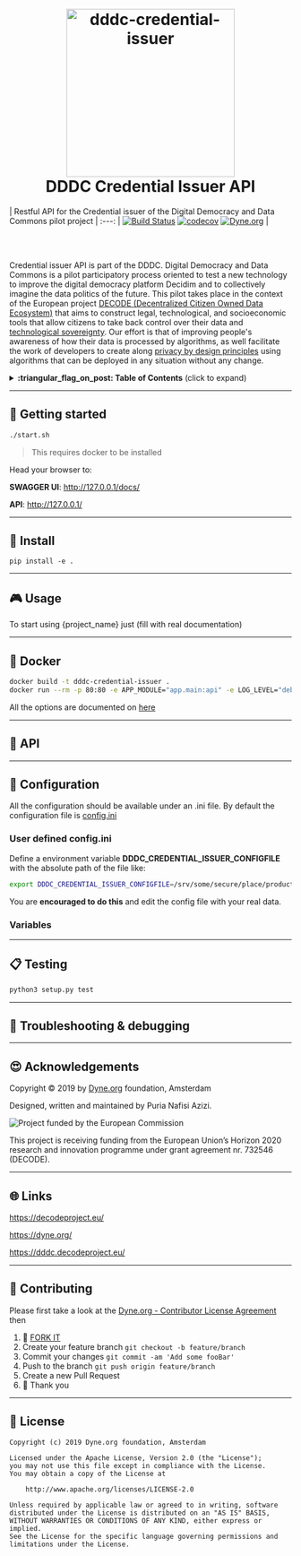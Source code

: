 <h1 align="center">
  <br>
        <a href="https://decodeproject.eu/">
                <img src="https://decodeproject.eu/sites/all/themes/marmelo_base/img/logo.svg" width="300" alt="dddc-credential-issuer">
        </a>
  <br>
  DDDC Credential Issuer API
  <br>
</h1>


| Restful API for the Credential issuer of the Digital Democracy and Data Commons pilot project |
:---:
| [![Build Status](https://travis-ci.com/DECODEproject/dddc-credential-issuer.svg?branch=master)](https://travis-ci.com/DECODEproject/dddc-credential-issuer) [![codecov](https://codecov.io/gh/DECODEproject/dddc-credential-issuer/branch/master/graph/badge.svg)](https://codecov.io/gh/DECODEproject/dddc-credential-issuer) [![Dyne.org](https://img.shields.io/badge/%3C%2F%3E%20with%20%E2%9D%A4%20by-Dyne.org-blue.svg)](https://dyne.org) |

<br><br>

Credential issuer API is part of the DDDC.
Digital Democracy and Data Commons is a pilot participatory process oriented to test a new technology to improve the 
digital democracy platform Decidim and to collectively imagine the data politics of the future. This pilot takes place 
in the context of the European project [DECODE (Decentralized Citizen Owned Data Ecosystem)](https://decodeproject.eu) 
that aims to construct legal, technological, and socioeconomic tools that allow citizens to take back control over their
data and [technological sovereignty](https://www.youtube.com/watch?v=RvBRbwBm_nQ). Our effort is that of improving
people's awareness of how their data is processed by algorithms, as well facilitate the work of developers to create along
[privacy by design principles](https://decodeproject.eu/publications/privacy-design-strategies-decode-architecture) 
using algorithms that can be deployed in any situation without any change.


<details>
 <summary><strong>:triangular_flag_on_post: Table of Contents</strong> (click to expand)</summary>

* [Getting started](#rocket_getting-started)
* [Install](#floppy_disk-install)
* [Usage](#video_game-usage)
* [Docker](#whale-docker)
* [API](#honeybee-api)
* [Configuration](#wrench-configuration)
* [Testing](#clipboard-testing)
* [Troubleshooting & debugging](#bug-troubleshooting--debugging)
* [Acknowledgements](#heart_eyes-acknowledgements)
* [Links](#globe_with_meridians-links)
* [Contributing](#busts_in_silhouette-contributing)
* [License](#briefcase-license)
</details>

***
## :rocket: Getting started

```bash
./start.sh
```
> This requires docker to be installed

Head your browser to:

**SWAGGER UI**: http://127.0.0.1/docs/

**API**: http://127.0.0.1/ 


***
## :floppy_disk: Install
```pip install -e .```

***
## :video_game: Usage

To start using {project_name} just (fill with real documentation)

***
## :whale: Docker

```bash
docker build -t dddc-credential-issuer .
docker run --rm -p 80:80 -e APP_MODULE="app.main:api" -e LOG_LEVEL="debug" -it dddc-credential-issuer
```

All the options are documented on [here](https://github.com/tiangolo/uvicorn-gunicorn-fastapi-docker#advanced-usage)

***
## :honeybee: API

***
## :wrench: Configuration

All the configuration should be available under an .ini file.
By default the configuration file is [config.ini](app/config.ini)

### User defined config.ini
Define a environment variable **DDDC_CREDENTIAL_ISSUER_CONFIGFILE** with the absolute path of the file like:

```bash
export DDDC_CREDENTIAL_ISSUER_CONFIGFILE=/srv/some/secure/place/production.ini
```

You are **encouraged to do this** and edit the config file with your real data.


### Variables


***
## :clipboard: Testing

```bash
python3 setup.py test
```

***
## :bug: Troubleshooting & debugging


***
## :heart_eyes: Acknowledgements

Copyright :copyright: 2019 by [Dyne.org](https://www.dyne.org) foundation, Amsterdam

Designed, written and maintained by Puria Nafisi Azizi.

<img src="https://zenroom.dyne.org/img/ec_logo.png" class="pic" alt="Project funded by the European Commission">

This project is receiving funding from the European Union’s Horizon 2020 research and innovation programme under grant agreement nr. 732546 (DECODE).


***
## :globe_with_meridians: Links

https://decodeproject.eu/

https://dyne.org/

https://dddc.decodeproject.eu/


***
## :busts_in_silhouette: Contributing

Please first take a look at the [Dyne.org - Contributor License Agreement](CONTRIBUTING.md) then

1.  :twisted_rightwards_arrows: [FORK IT](https://github.com/puria/README/fork)
2.  Create your feature branch `git checkout -b feature/branch`
3.  Commit your changes `git commit -am 'Add some fooBar'`
4.  Push to the branch `git push origin feature/branch`
5.  Create a new Pull Request
6.  :pray: Thank you


***
## :briefcase: License

    Copyright (c) 2019 Dyne.org foundation, Amsterdam

    Licensed under the Apache License, Version 2.0 (the "License");
    you may not use this file except in compliance with the License.
    You may obtain a copy of the License at

        http://www.apache.org/licenses/LICENSE-2.0

    Unless required by applicable law or agreed to in writing, software
    distributed under the License is distributed on an "AS IS" BASIS,
    WITHOUT WARRANTIES OR CONDITIONS OF ANY KIND, either express or implied.
    See the License for the specific language governing permissions and
    limitations under the License.

